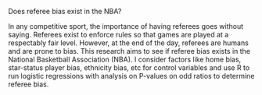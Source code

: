 Does referee bias exist in the NBA?

In any competitive sport, the importance of having referees goes without saying. Referees exist to enforce rules so that games are played at a 
respectably fair level. However, at the end of the day, referees are humans and are prone to bias. This research aims to see if referee bias exists 
in the National Basketball Association (NBA). I consider factors like home bias, star-status player bias, ethnicity bias, etc for control variables
and use R to run logistic regressions with analysis on P-values on odd ratios to determine referee bias.

